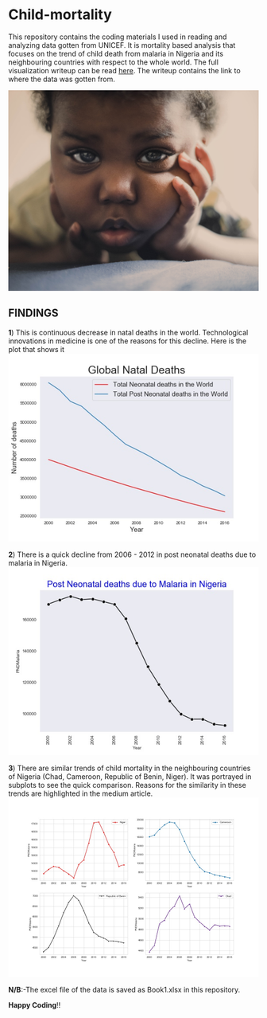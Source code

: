 # Child-mortality

This repository contains the coding materials I used in reading and analyzing data gotten from UNICEF. It is  mortality based analysis that focuses on the trend of child death from malaria in Nigeria and its neighbouring countries with respect to the whole world. The full visualization writeup can be read [here](https://medium.com/@eddy.esu.22/global-reduction-in-infant-mortality-864d1879a217). The writeup contains the link to where the data was gotten from.

![](https://github.com/EdidiongEsu/child-mortality/blob/master/Pictures/iam-se7en-ZzE9uKOAchc-unsplash.jpg)


## FINDINGS
   **1**) This is continuous decrease in natal deaths in the world. Technological innovations in medicine is one of the reasons for this             decline. Here is the plot that shows it
  ![](https://github.com/EdidiongEsu/child-mortality/blob/master/Pictures/Global.jpeg)
    
   **2**) There is a quick decline from 2006 - 2012 in post neonatal deaths due to malaria in Nigeria. 
    ![](https://github.com/EdidiongEsu/child-mortality/blob/master/Pictures/Nigeria.jpeg)
    
   **3**) There are similar trends of child mortality in the neighbouring countries of Nigeria (Chad, Cameroon, Republic of Benin, Niger). It was portrayed in subplots to see the quick comparison. Reasons for the similarity in these trends are highlighted in the medium article.
    ![](https://github.com/EdidiongEsu/child-mortality/blob/master/Pictures/subplots.jpeg)

**N/B**:-The excel file of the data is saved as Book1.xlsx in this repository.


**Happy Coding**!!
    

